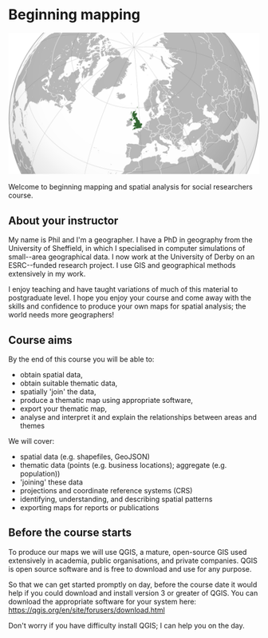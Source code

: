 # Beginning mapping

![UK orthographic projection](images/uk_orthographic_projection.png)

Welcome to beginning mapping and spatial analysis for social researchers course.

## About your instructor

My name is Phil and I'm a geographer.
I have a PhD in geography from the University of Sheffield, in which I specialised in computer simulations of small--area geographical data.
I now work at the University of Derby on an ESRC--funded research project.
I use GIS and geographical methods extensively in my work.

I enjoy teaching and have taught variations of much of this material to postgraduate level.
I hope you enjoy your course and come away with the skills and confidence to produce your own maps for spatial analysis; the world needs more geographers!


## Course aims

By the end of this course you will be able to:

- obtain spatial data,
- obtain suitable thematic data,
- spatially 'join' the data,
- produce a thematic map using appropriate software,
- export your thematic map,
- analyse and interpret it and explain the relationships between areas and themes

We will cover:

- spatial data (e.g. shapefiles, GeoJSON)
- thematic data (points (e.g. business locations); aggregate (e.g. population))
- 'joining' these data
- projections and coordinate reference systems (CRS)
- identifying, understanding, and describing spatial patterns
- exporting maps for reports or publications


## Before the course starts

To produce our maps we will use QGIS, a mature, open-source GIS used extensively in academia, public organisations, and private companies.
QGIS is open source software and is free to download and use for any purpose.

So that we can get started promptly on day, before the course date it would help if you could download and install version 3 or greater of QGIS.
You can download the appropriate software for your system here: https://qgis.org/en/site/forusers/download.html

Don't worry if you have difficulty install QGIS; I can help you on the day.
